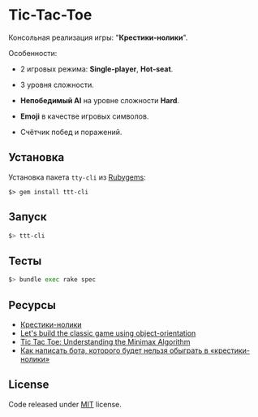 # Tic-Tac-Toe

Консольная реализация игры: "**Крестики-нолики**".

Особенности: 

- 2 игровых режима: **Single-player**, **Hot-seat**.
- 3 уровня сложности.
- **Непобедимый AI** на уровне сложности **Hard**.

- **Emoji** в качестве игровых символов.
- Счётчик побед и поражений.

## Установка

Установка пакета  `tty-cli` из [Rubygems](https://rubygems.org/gems/ttt-cli):

```
$> gem install ttt-cli
```

## Запуск

```bash
$> ttt-cli
```

## Тесты

```bash
$> bundle exec rake spec
```

## Ресурсы

* [Крестики-нолики](https://ru.wikipedia.org/wiki/%D0%9A%D1%80%D0%B5%D1%81%D1%82%D0%B8%D0%BA%D0%B8-%D0%BD%D0%BE%D0%BB%D0%B8%D0%BA%D0%B8)
* [Let's build the classic game using object-orientation](https://www.vikingcodeschool.com/professional-development-with-ruby/tic-tac-toe)
* [Tic Tac Toe: Understanding the Minimax Algorithm](https://www.neverstopbuilding.com/blog/minimax)
* [Как написать бота, которого будет нельзя обыграть в «крестики-нолики»](https://tproger.ru/translations/tic-tac-toe-minimax/)

## License

Code released under [MIT](https://github.com/dionixs/ttt-cli/blob/master/LICENSE) license.
